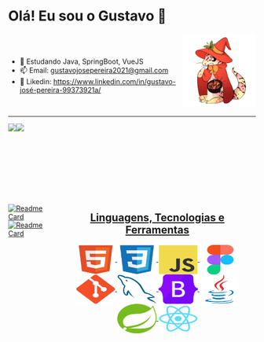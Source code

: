 # Olá! Eu sou o Gustavo 👋
<img style="width: 150px" border-radius="5px" align="right" src="https://github.com/GustavoJPereira/GustavoJPereira/blob/main/images/Largatinho.png">  
<br><br>

- 🌱 Estudando Java, SpringBoot, VueJS
- 📫 Email: gustavojosepereira2021@gmail.com
- 💼 Likedin: https://www.linkedin.com/in/gustavo-josé-pereira-99373921a/
<br>
<hr>
<div>
    <a href="https://github.com/GustavoJPereira" style="display: flex">
    <img sytle="display: inline_block" height="150em" src="https://github-readme-stats.vercel.app/api?username=GustavoJPereira&show_icons=true&theme=buefy&include_all_commits=true&count_private=true"/>
    <img sytle="display: inline_block" height="150em" src="https://github-readme-stats.vercel.app/api/top-langs/?username=GustavoJPereira&layout=compact&langs_count=7&theme=buefy"/>
</div>
 <br>
    
![Readme Card](https://github-readme-stats.vercel.app/api/pin/?username=GustavoJPereira&repo=HdA-Pagina-Web&theme=buefy)
![Readme Card](https://github-readme-stats.vercel.app/api/pin/?username=GustavoJPereira&repo=comercio-eletronico&theme=buefy)
    
    
    
<hr>
<div style="display: inline_block" width="100%" align="center">
    <h2>Linguagens, Tecnologias e Ferramentas</h2>
    <img align="center" alt="Gustavo-HTML5" height="60" width="80" src="https://github.com/devicons/devicon/blob/master/icons/html5/html5-original.svg">
     <img align="center" alt="Gustavo-CSS3" height="60" width="80" src="https://github.com/devicons/devicon/blob/master/icons/css3/css3-original.svg">
     <img align="center" alt="Gustavo-Javascript" height="60" width="80" src="https://github.com/devicons/devicon/blob/master/icons/javascript/javascript-original.svg">
     <img align="center" alt="Gustavo-Figma" height="60" width="80" src="https://github.com/devicons/devicon/blob/master/icons/figma/figma-original.svg">
     <img align="center" alt="Gustavo-Figma" height="60" width="80" src="https://github.com/devicons/devicon/blob/master/icons/git/git-original.svg">
     <img align="center" alt="Gustavo-Figma" height="60" width="80" src="https://github.com/devicons/devicon/blob/master/icons/mysql/mysql-original.svg">
     <img align="center" alt="Gustavo-Figma" height="60" width="80" src="https://github.com/devicons/devicon/blob/master/icons/bootstrap/bootstrap-original.svg">
     <img align="center" alt="Gustavo-Figma" height="60" width="80" src="https://github.com/devicons/devicon/blob/master/icons/java/java-original.svg">
     <img align="center" alt="Gustavo-Figma" height="60" width="80" src="https://github.com/devicons/devicon/blob/master/icons/spring/spring-original.svg">
     <img align="center" alt="Gustavo-Figma" height="60" width="80" src="https://github.com/devicons/devicon/blob/master/icons/react/react-original.svg">
</div>
<div>
  <a href=""></a>
</div>
    
